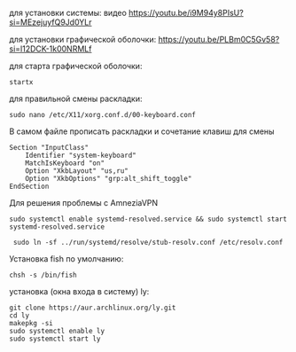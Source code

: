для установки системы:
видео https://youtu.be/i9M94y8PIsU?si=MEzejuyfQ9Jd0YLr

для установки графической оболочки: https://youtu.be/PLBm0C5Gv58?si=l12DCK-1k00NRMLf

для старта графической оболочки:
```
startx
```


для правильной смены раскладки:
```
sudo nano /etc/X11/xorg.conf.d/00-keyboard.conf
```
В самом файле прописать раскладки и сочетание клавиш для смены
```
Section "InputClass"
    Identifier "system-keyboard"
    MatchIsKeyboard "on"
    Option "XkbLayout" "us,ru"
    Option "XkbOptions" "grp:alt_shift_toggle"
EndSection
```

Для решения проблемы с AmneziaVPN
```
sudo systemctl enable systemd-resolved.service && sudo systemctl start systemd-resolved.service
```
```
 sudo ln -sf ../run/systemd/resolve/stub-resolv.conf /etc/resolv.conf
```

Установка fish по умолчанию:
```
chsh -s /bin/fish
```

установка (окна входа в систему) ly:
```
git clone https://aur.archlinux.org/ly.git
cd ly
makepkg -si
sudo systemctl enable ly
sudo systemctl start ly
```
